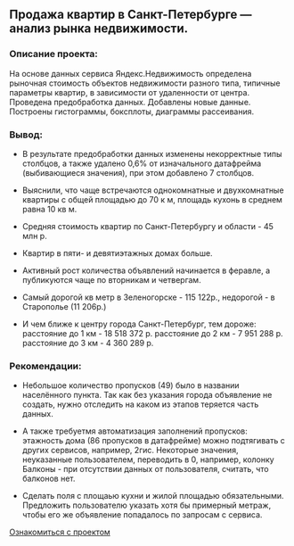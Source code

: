 ## Продажа квартир в Санкт-Петербурге — анализ рынка недвижимости.
### Описание проекта: 
На основе данных сервиса Яндекс.Недвижимость определена рыночная стоимость
объектов недвижимости разного типа, типичные параметры квартир, в зависимости от
удаленности от центра. Проведена предобработка данных. Добавлены новые данные.
Построены гистограммы, боксплоты, диаграммы рассеивания.
### Вывод:
- В результате предобработки данных изменены некорректные типы столбцов, а также удалено 0,6% от изначального датафрейма (выбивающиеся значения), при этом добавлено 7 столбцов.

- Выяснили, что чаще встречаются однокомнатные и двухкомнатные квартиры с общей площадью до 70 к м, площадь кухонь в среднем равна 10 кв м.

- Средняя стоимость квартир по Санкт-Петербургу и области - 45 млн р.

- Квартир в пяти- и девятиэтажных домах больше.

- Активный рост количества объявлений начинается в феравле, а публикуются чаще по вторникам и четвергам.

- Самый дорогой кв метр в Зеленогорске - 115 122р., недорогой - в Старополье (11 206р.)

- И чем ближе к центру города Санкт-Петербург, тем дороже: расстояние до 1 км - 18 518 372 р. расстояние до 2 км - 7 951 288 р. расстояние до 3 км - 4 360 289 р.

### Рекомендации:
- Небольшое количество пропусков (49) было в названии населённого пункта. Так как без указания города объявление не создать, нужно отследить на каком из этапов теряется часть данных.

- А также требуетмя автоматизация заполнений пропусков: этажность дома (86 пропусков в датафрейме) можно подтягивать с других сервисов, например, 2гис. Некоторые значения, неуказанные пользователем, переводить в 0, например, колонку Балконы - при отсутствии данных от пользователя, считать, что балконов нет.

- Сделать поля с площаью кухни и жилой площадью обязательными. Предложить пользователю указать хотя бы примерный метраж, чтобы его же объявление попадалось по запросам с сервиса.

[Ознакомиться с проектом](./fd5b7f55-4f26-4509-bd80-2bedae166434.ipynb)
